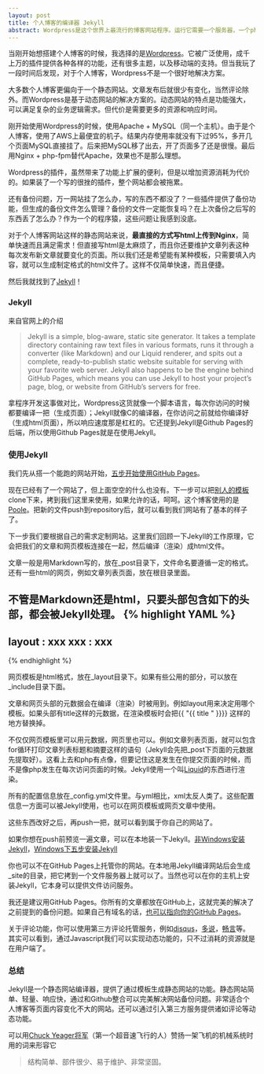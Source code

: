 ```yaml
---
layout: post
title: 个人博客的编译器 Jekyll
abstract: Wordpress是这个世界上最流行的博客网站程序。运行它需要一个服务器，一个php运行环境以及一个数据库。它集各种功能于一身，提供了成千上万插件和主题。但是，如果我们仅仅想建立一个写东西的博客，我们真的需要这么多功能和资源吗？答案是NO！如果你是一个Geek，可以尝试一下Jekyll。通过它可以搭建一个轻量、快速和灵活的个人博客。
---
```


当刚开始想搭建个人博客的时候，我选择的是[Wordpress](https://wordpress.com/)。它被广泛使用，成千上万的插件提供各种各样的功能，还有很多主题，以及移动端的支持。但当我玩了一段时间后发现，对于个人博客，Wordpress不是一个很好地解决方案。

大多数个人博客更偏向于一个静态网站。文章发布后就很少有变化，当然评论除外。而Wordpress是基于动态网站的解决方案的。动态网站的特点是功能强大，可以满足复杂的业务逻辑需求。但代价是需要更多的资源和响应时间。

刚开始使用Wordpress的时候，使用Apache + MySQL（同一个主机）。由于是个人博客，使用了AWS上最便宜的机子。结果内存使用率就没有下过95%，多开几个页面MySQL直接挂了。后来把MySQL移了出去，开了页面多了还是很慢。最后用Nginx + php-fpm替代Apache，效果也不是那么理想。

Wordpress的插件，虽然带来了功能上扩展的便利，但是以增加资源消耗为代价的。如果装了一个写的很挫的插件，整个网站都会被拖累。

还有备份问题，万一网站挂了怎么办，写的东西不都没了？一些插件提供了备份功能，但生成的备份文件怎么管理？备份的文件一定能恢复吗？在上次备份之后写的东西丢了怎么办？作为一个的程序猿，这些问题让我感到没底。

对于个人博客网站这样的静态网站来说，**最直接的方式写html上传到Nginx**，简单快速而且满足需求！但直接写html是太麻烦了，而且你还要维护文章列表这种每次发布新文章就要变化的页面。所以我们还是希望能有某种模板，只需要填入内容，就可以生成制定格式的html文件了。这样不仅简单快速，而且便捷。

然后我就找到了[Jekyll](http://jekyllrb.com/)！

### Jekyll

来自官网上的介绍

> Jekyll is a simple, blog-aware, static site generator. It takes a template directory containing raw text files in various formats, runs it through a converter (like Markdown) and our Liquid renderer, and spits out a complete, ready-to-publish static website suitable for serving with your favorite web server. Jekyll also happens to be the engine behind GitHub Pages, which means you can use Jekyll to host your project’s page, blog, or website from GitHub’s servers for free.

拿程序开发这事做对比，Wordpress这货就像一个脚本语言，每次你访问的时候都要编译一把（生成页面）；Jekyll就像C的编译器，在你访问之前就给你编译好（生成html页面），所以响应速度那是杠杠的。它还提到Jekyll是Github Pages的后端，所以使用Github Pages就是在使用Jekyll。

### 使用Jekyll

我们先从搭一个能跑的网站开始，[五步开始使用GitHub Pages](https://pages.github.com/)。

现在已经有了一个网站了，但上面空空的什么也没有。下一步可以把[别人的模板](https://github.com/jekyll/jekyll/wiki/sites)clone下来，拷到我们这里来使用，如果允许的话，呵呵。这个博客使用的是[Poole](https://github.com/poole/poole)。把新的文件push到repository后，就可以看到我们网站有了基本的样子了。

下一步我们要根据自己的需求定制网站。这里我们回顾一下Jekyll的工作原理，它会把我们的文章和网页模板连接在一起，然后编译（渲染）成html文件。

文章一般是用Markdown写的，放在_post目录下，文件命名要遵循一定的格式。还有一些html的网页，例如文章列表页面，放在根目录里面。

不管是Markdown还是html，只要头部包含如下的头部，都会被Jekyll处理。
{% highlight YAML %}
---
layout : xxx
xxx    : xxx
---
{% endhighlight %}

网页模板是html格式，放在_layout目录下。如果有些公用的部分，可以放在_include目录下面。

文章和网页头部的元数据会在编译（渲染）时被用到。例如layout用来决定用哪个模板。如果头部有title这样的元数据，在渲染模板时会把{{ "{{ title " }}}} 这样的地方替换掉。

不仅仅网页模板里可以用元数据，网页里也可以。例如文章列表页面，就可以包含for循环打印文章列表标题和摘要这样的语句（Jekyll会先把_post下页面的元数据先提取好）。这看上去和php有点像，但要记住这是发生在你提交页面的时候，而不是像php发生在每次访问页面的时候。Jekyll使用一个叫[Liquid](https://github.com/Shopify/liquid)的东西进行渲染。

所有的配置信息放在_config.yml文件里。与yml相比，xml太反人类了。这些配置信息一方面可以被Jekyll使用，也可以在网页模板或网页文章中使用。

这些东西改好之后，再push一把，就可以看到属于你自己的网站了。

如果你想在push前预览一遍文章，可以在本地装一下Jekyll。[非Windows安装Jekyll](http://jekyllrb.com/docs/installation/)，[Windows下五步安装Jekyll](http://jekyll-windows.juthilo.com/)

你也可以不在GitHub Pages上托管你的网站。在本地用Jekyll编译网站后会生成_site的目录，把它拷到一个文件服务器上就可以了。当然也可以在你的主机上安装Jekyll，它本身可以提供文件访问服务。

我还是建议用GitHub Pages。你所有的文章都放在GitHub上，这就完美的解决了之前提到的备份问题。如果自己有域名的话，[也可以指向你的GitHub Pages](https://help.github.com/articles/setting-up-a-custom-domain-with-github-pages/)。

关于评论功能，你可以使用第三方评论托管服务，例如[disqus](https://disqus.com/)，[多说](http://duoshuo.com/)，[畅言](http://changyan.sohu.com/)等。其实可以看到，通过Javascript我们可以实现动态功能的，只不过消耗的资源就是在用户端了。

### 总结

Jekyll是一个静态网站编译器，提供了通过模板生成静态网站的功能。静态网站简单、轻量、响应快，通过和Github整合可以完美解决网站备份问题。非常适合个人博客等页面内容变化不大的网站。还可以通过引入第三方服务提供诸如评论等动态功能。

可以用[Chuck Yeager将军](http://en.wikipedia.org/wiki/Chuck_Yeager)（第一个超音速飞行的人）赞扬一架飞机的机械系统时用的词来形容它
> 结构简单、部件很少、易于维护、非常坚固。
